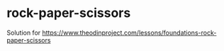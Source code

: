 # rock-paper-scissors
Solution for https://www.theodinproject.com/lessons/foundations-rock-paper-scissors
